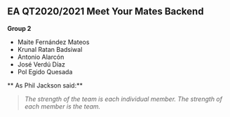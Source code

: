 ## EA QT2020/2021 Meet Your Mates Backend
**Group 2**
- Maite Fernández Mateos
- Krunal Ratan Badsiwal
- Antonio Alarcón
- José Verdú Díaz 
- Pol Egido Quesada

** As Phil Jackson said:**
> *The strength of the team is each individual member.*
> *The strength of each member is the team.*

